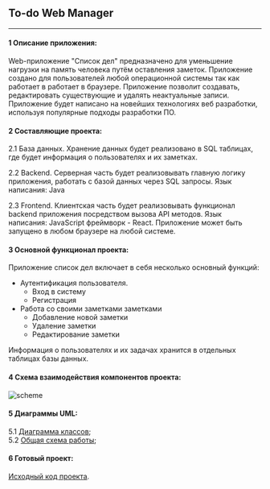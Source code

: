 ## To-do Web Manager
---

#### 1 Описание приложения:

Web-приложение "Список дел" предназначено для уменьшение нагрузки на память человека путём оставления заметок. 
Приложение создано для пользователей любой операционной системы так как работает в работает в браузере. Приложение позволит создавать, редактировать существующие и удалять неактуальные записи. 
Приложение будет написано на новейших технологиях веб разработки, используя популярные подходы разработки ПО.


#### 2 Составляющие проекта:

2.1 База данных. Хранение данных будет реализовано в SQL таблицах, где будет информация 
о пользователях и их заметках.

2.2 Backend. Серверная часть будет реализовывать главную логику приложения, работать с базой данных через SQL запросы. Язык написания: Java

2.3 Frontend. Клиентская часть будет реализовывать функционал backend приложения посредством вызова API методов.
Язык написания: JavaScript фреймворк - React. Приложение может быть запущено в любом браузере на любой системе.


#### 3 Основной функционал проекта:

Приложение список дел включает в себя несколько основный функций:

- Аутентификация пользователя.
    - Вход в систему
    - Регистрация 
- Работа со своими заметками заметками
    - Добавление новой заметки
    - Удаление заметки
    - Редактирование заметки

Информация о пользователях и их задачах хранится в отдельных таблицах базы данных.


#### 4 Схема взаимодействия компонентов проекта:

![scheme](https://cdn.yurishwedoff.com/1664606019261.png)


#### 5 Диаграммы UML:

5.1 [Диаграмма классов](https://github.com/kharbacheuski/to-do-web-manager);  
5.2 [Общая схема работы](https://github.com/kharbacheuski/to-do-web-manager); 


#### 6 Готовый проект:

[Исходный код проекта](https://github.com/kharbacheuski/to-do-web-manager). 